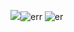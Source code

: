 ![](http://)![err](https://user-images.githubusercontent.com/102613412/202075511-56dc7ea5-6c0e-4061-91c0-b3e146f42433.jpeg)
![er](https://user-images.githubusercontent.com/102613412/202075518-e015f065-894e-444f-a020-c120c65f647d.jpeg)
